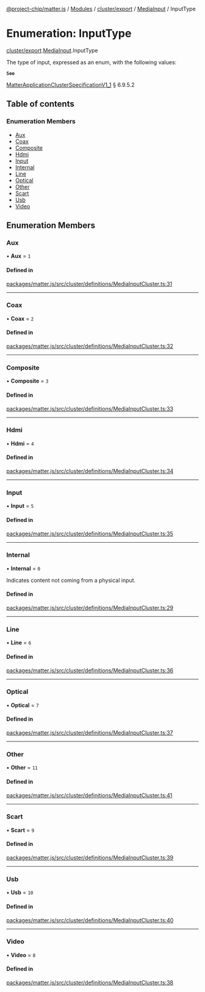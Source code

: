 [@project-chip/matter.js](../README.md) / [Modules](../modules.md) / [cluster/export](../modules/cluster_export.md) / [MediaInput](../modules/cluster_export.MediaInput.md) / InputType

# Enumeration: InputType

[cluster/export](../modules/cluster_export.md).[MediaInput](../modules/cluster_export.MediaInput.md).InputType

The type of input, expressed as an enum, with the following values:

**`See`**

[MatterApplicationClusterSpecificationV1_1](../interfaces/spec_export.MatterApplicationClusterSpecificationV1_1.md) § 6.9.5.2

## Table of contents

### Enumeration Members

- [Aux](cluster_export.MediaInput.InputType.md#aux)
- [Coax](cluster_export.MediaInput.InputType.md#coax)
- [Composite](cluster_export.MediaInput.InputType.md#composite)
- [Hdmi](cluster_export.MediaInput.InputType.md#hdmi)
- [Input](cluster_export.MediaInput.InputType.md#input)
- [Internal](cluster_export.MediaInput.InputType.md#internal)
- [Line](cluster_export.MediaInput.InputType.md#line)
- [Optical](cluster_export.MediaInput.InputType.md#optical)
- [Other](cluster_export.MediaInput.InputType.md#other)
- [Scart](cluster_export.MediaInput.InputType.md#scart)
- [Usb](cluster_export.MediaInput.InputType.md#usb)
- [Video](cluster_export.MediaInput.InputType.md#video)

## Enumeration Members

### Aux

• **Aux** = ``1``

#### Defined in

[packages/matter.js/src/cluster/definitions/MediaInputCluster.ts:31](https://github.com/project-chip/matter.js/blob/be83914/packages/matter.js/src/cluster/definitions/MediaInputCluster.ts#L31)

___

### Coax

• **Coax** = ``2``

#### Defined in

[packages/matter.js/src/cluster/definitions/MediaInputCluster.ts:32](https://github.com/project-chip/matter.js/blob/be83914/packages/matter.js/src/cluster/definitions/MediaInputCluster.ts#L32)

___

### Composite

• **Composite** = ``3``

#### Defined in

[packages/matter.js/src/cluster/definitions/MediaInputCluster.ts:33](https://github.com/project-chip/matter.js/blob/be83914/packages/matter.js/src/cluster/definitions/MediaInputCluster.ts#L33)

___

### Hdmi

• **Hdmi** = ``4``

#### Defined in

[packages/matter.js/src/cluster/definitions/MediaInputCluster.ts:34](https://github.com/project-chip/matter.js/blob/be83914/packages/matter.js/src/cluster/definitions/MediaInputCluster.ts#L34)

___

### Input

• **Input** = ``5``

#### Defined in

[packages/matter.js/src/cluster/definitions/MediaInputCluster.ts:35](https://github.com/project-chip/matter.js/blob/be83914/packages/matter.js/src/cluster/definitions/MediaInputCluster.ts#L35)

___

### Internal

• **Internal** = ``0``

Indicates content not coming from a physical input.

#### Defined in

[packages/matter.js/src/cluster/definitions/MediaInputCluster.ts:29](https://github.com/project-chip/matter.js/blob/be83914/packages/matter.js/src/cluster/definitions/MediaInputCluster.ts#L29)

___

### Line

• **Line** = ``6``

#### Defined in

[packages/matter.js/src/cluster/definitions/MediaInputCluster.ts:36](https://github.com/project-chip/matter.js/blob/be83914/packages/matter.js/src/cluster/definitions/MediaInputCluster.ts#L36)

___

### Optical

• **Optical** = ``7``

#### Defined in

[packages/matter.js/src/cluster/definitions/MediaInputCluster.ts:37](https://github.com/project-chip/matter.js/blob/be83914/packages/matter.js/src/cluster/definitions/MediaInputCluster.ts#L37)

___

### Other

• **Other** = ``11``

#### Defined in

[packages/matter.js/src/cluster/definitions/MediaInputCluster.ts:41](https://github.com/project-chip/matter.js/blob/be83914/packages/matter.js/src/cluster/definitions/MediaInputCluster.ts#L41)

___

### Scart

• **Scart** = ``9``

#### Defined in

[packages/matter.js/src/cluster/definitions/MediaInputCluster.ts:39](https://github.com/project-chip/matter.js/blob/be83914/packages/matter.js/src/cluster/definitions/MediaInputCluster.ts#L39)

___

### Usb

• **Usb** = ``10``

#### Defined in

[packages/matter.js/src/cluster/definitions/MediaInputCluster.ts:40](https://github.com/project-chip/matter.js/blob/be83914/packages/matter.js/src/cluster/definitions/MediaInputCluster.ts#L40)

___

### Video

• **Video** = ``8``

#### Defined in

[packages/matter.js/src/cluster/definitions/MediaInputCluster.ts:38](https://github.com/project-chip/matter.js/blob/be83914/packages/matter.js/src/cluster/definitions/MediaInputCluster.ts#L38)
